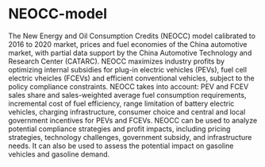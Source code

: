 # NEOCC-model
The New Energy and Oil Consumption Credits (NEOCC) model calibrated to 2016 to 2020 market, prices and fuel economies of the China automotive market, with partial data support by the China Automotive Technology and Research Center (CATARC). NEOCC maximizes industry profits by optimizing internal subsidies for plug-in electric vehicles (PEVs), fuel cell electric vheicles (FCEVs) and efficient conventional vehicles, subject to the policy compliance constraints. NEOCC takes into account: PEV and FCEV sales share and sales-weighted average fuel consumption requirements, incremental cost of fuel efficiency, range limitation of battery electric vehicles, charging infrastructure, consumer choice and central and local government incentives for PEVs and FCEVs. NEOCC can be used to analyze potential compliance strategies and profit impacts, including pricing strategies, technology challenges, government subsidy, and infrastructure needs. It can also be used to assess the potential impact on gasoline vehicles and gasoline demand.
